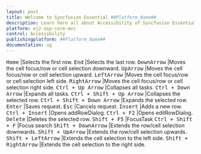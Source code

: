 ```yaml
---
layout: post
title: Welcome to Syncfusion Essential ##Platform_Name##
description: Learn here all about Accessibility of Syncfusion Essential ##Platform_Name## widgets based on HTML5 and jQuery.
platform: ej2-asp-core-mvc
control: Accessibility
publishingplatform: ##Platform_Name##
documentation: ug
---
```


<kbd>Home</kbd> |Selects the first row.
<kbd>End</kbd> |Selects the last row.
<kbd>DownArrow</kbd> |Moves the cell focus/row or cell selection downward.
<kbd>UpArrow</kbd> |Moves the cell focus/row or cell selection upward.
<kbd>LeftArrow</kbd> |Moves the cell focus/row or cell selection left side.
<kbd>RightArrow</kbd> |Moves the cell focus/row or cell selection right side.
<kbd>Ctrl + Up Arrow</kbd> |Collapses all tasks.
<kbd>Ctrl + Down Arrow</kbd> |Expands all tasks.
<kbd>Ctrl + Shift + Up Arrow</kbd> |Collapses the selected row.
<kbd>Ctrl + Shift + Down Arrow</kbd> |Expands the selected row.
<kbd>Enter</kbd> |Saves request.
<kbd>Esc</kbd> |Cancels request.
<kbd>Insert</kbd> |Adds a new row.
<kbd>Ctrl + Insert</kbd> |Opens addRowDialog.
<kbd>Ctrl + F2</kbd> |Opens editRowDialog.
<kbd>Delete</kbd> |Deletes the selected row.
<kbd>Shift + F5</kbd> |FocusTask
<kbd>Ctrl + Shift + F</kbd> |Focus search
<kbd>Shift + DownArrow</kbd> |Extends the row/cell selection downwards.
<kbd>Shift + UpArrow</kbd> |Extends the row/cell selection upwards.
<kbd>Shift + LeftArrow</kbd> |Extends the cell selection to the left side.
<kbd>Shift + RightArrow</kbd> |Extends the cell selection to the right side.